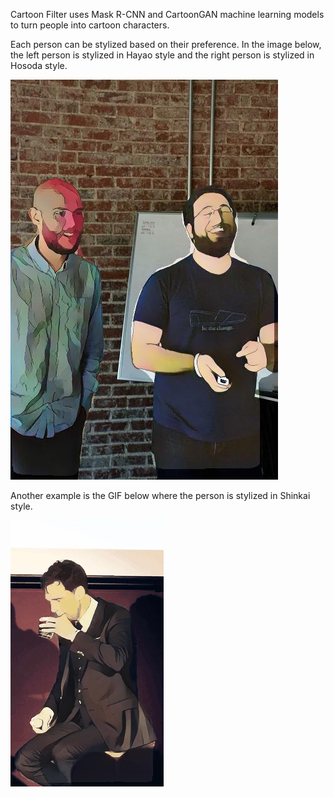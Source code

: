 Cartoon Filter uses Mask R-CNN and CartoonGAN machine learning models to turn people into cartoon characters.

Each person can be stylized based on their preference. In the image below, the left person is stylized in Hayao style and the right person is stylized in Hosoda style.

![Alt Text](https://github.com/d3ling/cartoonfilter/blob/master/output.jpg)

Another example is the GIF below where the person is stylized in Shinkai style.

![Alt Text](https://github.com/d3ling/cartoonfilter/blob/master/output.gif)
